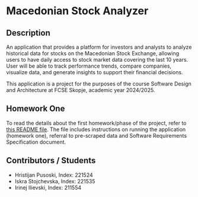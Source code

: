 # Macedonian Stock Analyzer

## Description

An application that provides a platform for investors and analysts to analyze historical data for stocks on the
Macedonian Stock Exchange, allowing users to have daily access to stock market data covering the last 10 years. User
will be able to track performance trends, compare companies, visualize data, and generate insights to support their
financial decisions.

This application is a project for the purposes of the course Software Design and Architecture at FCSE Skopje, academic
year 2024/2025.

## Homework One

To read the details about the first homework/phase of the project, refer
to [this README file](./homework_one/README.md).
The file includes instructions on running the application (homework one), referral to pre-scraped data and Software
Requirements Specification document.

## Contributors / Students

- Hristijan Pusoski, Index: 221524
- Iskra Stojchevska, Index: 221535
- Irinej Ilievski, Index: 211554